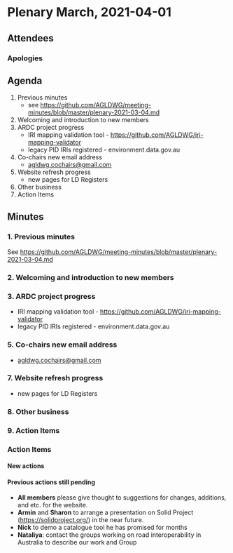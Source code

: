 # Plenary March, 2021-04-01

## Attendees


### Apologies


## Agenda
1. Previous minutes
    * see <https://github.com/AGLDWG/meeting-minutes/blob/master/plenary-2021-03-04.md>
2. Welcoming and introduction to new members
3. ARDC project progress
    * IRI mapping validation tool - https://github.com/AGLDWG/iri-mapping-validator
    * legacy PID IRIs registered - environment.data.gov.au
5. Co-chairs new email address
    * agldwg.cochairs@gmail.com
7. Website refresh progress
    * new pages for LD Registers
8. Other business
9. Action Items

## Minutes

### 1. Previous minutes
See <https://github.com/AGLDWG/meeting-minutes/blob/master/plenary-2021-03-04.md>

### 2. Welcoming and introduction to new members

### 3. ARDC project progress
* IRI mapping validation tool - https://github.com/AGLDWG/iri-mapping-validator
* legacy PID IRIs registered - environment.data.gov.au

### 5. Co-chairs new email address
* agldwg.cochairs@gmail.com

### 7. Website refresh progress
* new pages for LD Registers

### 8. Other business

### 9. Action Items

### Action Items
#### New actions

#### Previous actions still pending
* **All members** please give thought to suggestions for changes, additions, and etc. for the website. 
* **Armin** and **Sharon** to arrange a presentation on Solid Project (https://solidproject.org/) in the near future.
* **Nick** to demo a catalogue tool he has promised for months
* **Nataliya**: contact the groups working on road interoperability in Australia to describe our work and Group
